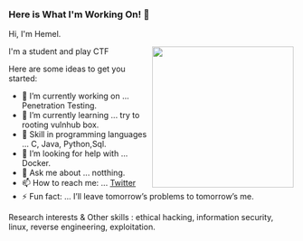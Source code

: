 ### Here is What I'm Working On! 👋
Hi, I'm Hemel.

<img align="right" src="https://octodex.github.com/images/Fintechtocat.png" height="250">

I'm a student and play CTF

Here are some ideas to get you started:

- 🔭 I’m currently working on ... Penetration Testing.
- 🌱 I’m currently learning ... try to rooting vulnhub box.
- 👯 Skill in programming languages ... C, Java, Python,Sql.
- 🤔 I’m looking for help with ... Docker.
- 💬 Ask me about ... notthing.
- 📫 How to reach me: ... [Twitter](https://twitter.com/0xS3cr3t_)
- ⚡ Fun fact: ... I’ll leave tomorrow’s problems to tomorrow’s me.

Research interests & Other skills : ethical hacking, information security, linux, reverse engineering, exploitation.
